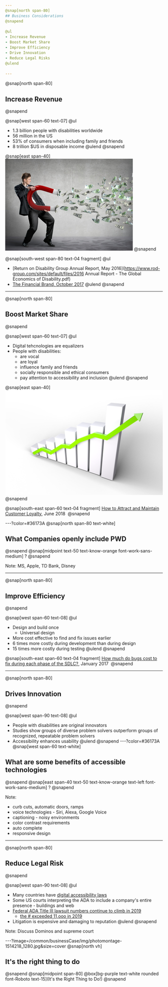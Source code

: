 ```yaml
---
@snap[north span-80]
## Business Considerations
@snapend

@ul
- Increase Revenue
- Boost Market Share
- Improve Efficiency
- Drive Innovation
- Reduce Legal Risks
@ulend

---
```

@snap[north span-80]
## Increase Revenue
@snapend

@snap[west span-60 text-07]
@ul
- 1.3 billion people with disabilities worldwide
- 56 million in the US
- 53% of consumers when including family and friends
- 8 trillion $US in disposable income
@ulend
@snapend

@snap[east span-40]
![alt=man with magnet attacting currency bills](common/businessCase/img/man-money-magnet.jpg)
@snapend

@snap[south-west span-80 text-04 fragment]
@ul[](false)
- [Return on Disability Group Annual Report, May 2016](https://www.rod-group.com/sites/default/files/2016 Annual Report - The Global Economics of Disability.pdf)
- [The Financial Brand, October 2017](https://thefinancialbrand.com/68136/pwd-banking-disabled-customer-ada/)
@ulend
@snapend

---
@snap[north span-80]
## Boost Market Share
@snapend

@snap[west span-60 text-07]
@ul
- Digital tehcnologies are equalizers
- People with disabilities:
  - are vocal
  - are loyal
  - influence family and friends
  - socially responsible and ethical consumers
  - pay attention to accessibility and inclusion
@ulend
@snapend

@snap[east span-40]
![alt=man with magnet attacting currency bills](common/businessCase/img/growth-3078544_1280.png)
@snapend

@snap[south-east span-60 text-04 fragment]
[How to Attract and Maintain Customer Loyalty](https://odenetwork.com/news/how-to-attract-maintain-customer-loyalty), June 2018 
@snapend

---?color=#36173A
@snap[north span-80 text-white]
## What Companies openly include PWD
@snapend
@snap[midpoint text-50 text-know-orange font-work-sans-medium]
?
@snapend

Note: MS, Apple, TD Bank, Disney

---
@snap[north span-80]
## Improve Efficiency
@snapend

@snap[west span-60 text-08]
@ul
- Design and build once
  - Universal design
- More cost effective to find and fix issues earlier
 - 6 times more costly  during development than during design
 - 15 times more costly during testing
@ulend
@snapend

@snap[south-east span-60 text-04 fragment]
[How much do bugs cost to fix during each phase of the SDLC?](https://www.synopsys.com/blogs/software-security/cost-to-fix-bugs-during-each-sdlc-phase/), January 2017 
@snapend

---
@snap[north span-80]
## Drives Innovation
@snapend

@snap[west span-90 text-08]
@ul
- People with disabilities are original innovators
- Studies show groups of diverse problem solvers outperform groups of recognized, repeatable problem solvers
- Accessibility enhances usability
@ulend
@snapend
---?color=#36173A
@snap[west span-60 text-white]
## What are some benefits of accessible technologies
@snapend
@snap[east span-40 text-50 text-know-orange text-left font-work-sans-medium]
?
@snapend

Note: 
- curb cuts, automatic doors, ramps
- voice technologies - Siri, Alexa, Google Voice
- captioning - noisy environments
- color contrast requirements 
- auto complete
- responsive design

---
@snap[north span-80]
## Reduce Legal Risk
@snapend

@snap[west span-90 text-08]
@ul
- Many countries have [digital accessibility laws](https://www.w3.org/WAI/policies/)
- Some US courts interpreting the ADA to include a company's entire presence - buildings and web
- [Federal ADA Title III lawsuit numbers continue to climb in 2019](https://www.adatitleiii.com/2019/07/federal-ada-title-iii-lawsuit-numbers-continue-to-climb-in-2019/)
  - [the # exceeded 11,ooo in 2019](https://www.adatitleiii.com/2020/02/2019-was-another-record-breaking-year-for-federal-ada-title-iii-lawsuits/) 
- Litigation is expensive and damaging to reputation
@ulend
@snapend

Note:
Discuss Dominos and supreme court

---?image=/common/businessCase/img/photomontage-1514218_1280.jpg&size=cover
@snap[north vh]
## It's the right thing to do
@snapend
@snap[midpoint span-80]
@box[bg-purple text-white rounded font-Roboto text-15](It's the Right Thing to Do!)
@snapend

